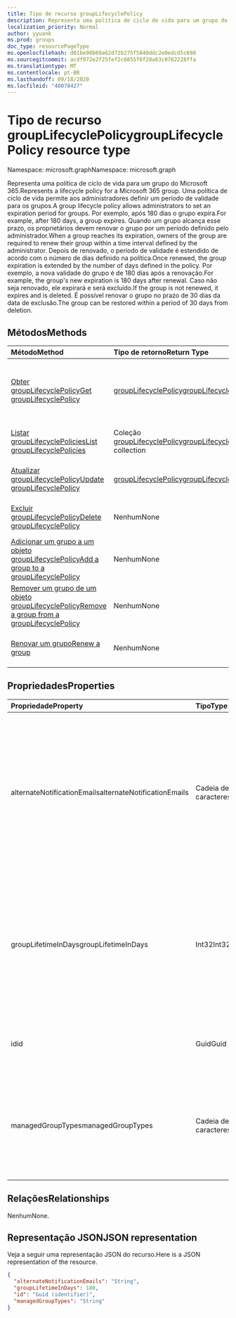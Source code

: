 ```yaml
---
title: Tipo de recurso groupLifecyclePolicy
description: Representa uma política de ciclo de vida para um grupo do Microsoft 365.
localization_priority: Normal
author: yyuank
ms.prod: groups
doc_type: resourcePageType
ms.openlocfilehash: d01be98869a62d72b275f5840ddc2e0edcd5c698
ms.sourcegitcommit: acdf972e2f25fef2c6855f6f28a63c0762228ffa
ms.translationtype: MT
ms.contentlocale: pt-BR
ms.lasthandoff: 09/18/2020
ms.locfileid: "48078427"
---
```

# <a name="grouplifecyclepolicy-resource-type"></a><span data-ttu-id="8ddec-103">Tipo de recurso groupLifecyclePolicy</span><span class="sxs-lookup"><span data-stu-id="8ddec-103">groupLifecyclePolicy resource type</span></span>

<span data-ttu-id="8ddec-104">Namespace: microsoft.graph</span><span class="sxs-lookup"><span data-stu-id="8ddec-104">Namespace: microsoft.graph</span></span>

<span data-ttu-id="8ddec-105">Representa uma política de ciclo de vida para um grupo do Microsoft 365.</span><span class="sxs-lookup"><span data-stu-id="8ddec-105">Represents a lifecycle policy for a Microsoft 365 group.</span></span> <span data-ttu-id="8ddec-106">Uma política de ciclo de vida permite aos administradores definir um período de validade para os grupos.</span><span class="sxs-lookup"><span data-stu-id="8ddec-106">A group lifecycle policy allows administrators to set an expiration period for groups.</span></span> <span data-ttu-id="8ddec-107">Por exemplo, após 180 dias o grupo expira.</span><span class="sxs-lookup"><span data-stu-id="8ddec-107">For example, after 180 days, a group expires.</span></span> <span data-ttu-id="8ddec-108">Quando um grupo alcança esse prazo, os proprietários devem renovar o grupo por um período definido pelo administrador.</span><span class="sxs-lookup"><span data-stu-id="8ddec-108">When a group reaches its expiration, owners of the group are required to renew their group within a time interval defined by the administrator.</span></span> <span data-ttu-id="8ddec-109">Depois de renovado, o período de validade é estendido de acordo com o número de dias definido na política.</span><span class="sxs-lookup"><span data-stu-id="8ddec-109">Once renewed, the group expiration is extended by the number of days defined in the policy.</span></span> <span data-ttu-id="8ddec-110">Por exemplo, a nova validade do grupo é de 180 dias após a renovação.</span><span class="sxs-lookup"><span data-stu-id="8ddec-110">For example, the group's new expiration is 180 days after renewal.</span></span> <span data-ttu-id="8ddec-111">Caso não seja renovado, ele expirará e será excluído.</span><span class="sxs-lookup"><span data-stu-id="8ddec-111">If the group is not renewed, it expires and is deleted.</span></span> <span data-ttu-id="8ddec-112">É possível renovar o grupo no prazo de 30 dias da data de exclusão.</span><span class="sxs-lookup"><span data-stu-id="8ddec-112">The group can be restored within a period of 30 days from deletion.</span></span>

## <a name="methods"></a><span data-ttu-id="8ddec-113">Métodos</span><span class="sxs-lookup"><span data-stu-id="8ddec-113">Methods</span></span>

| <span data-ttu-id="8ddec-114">Método</span><span class="sxs-lookup"><span data-stu-id="8ddec-114">Method</span></span> | <span data-ttu-id="8ddec-115">Tipo de retorno</span><span class="sxs-lookup"><span data-stu-id="8ddec-115">Return Type</span></span> | <span data-ttu-id="8ddec-116">Descrição</span><span class="sxs-lookup"><span data-stu-id="8ddec-116">Description</span></span> |
|:---------------|:--------|:----------|
|[<span data-ttu-id="8ddec-117">Obter groupLifecyclePolicy</span><span class="sxs-lookup"><span data-stu-id="8ddec-117">Get groupLifecyclePolicy</span></span>](../api/grouplifecyclepolicy-get.md) | [<span data-ttu-id="8ddec-118">groupLifecyclePolicy</span><span class="sxs-lookup"><span data-stu-id="8ddec-118">groupLifecyclePolicy</span></span>](grouplifecyclepolicy.md) |<span data-ttu-id="8ddec-119">Leia as propriedades e os relacionamentos de um objeto groupLifecyclePolicy.</span><span class="sxs-lookup"><span data-stu-id="8ddec-119">Read properties and relationships of a groupLifecyclePolicy object.</span></span>|
|[<span data-ttu-id="8ddec-120">Listar groupLifecyclePolicies</span><span class="sxs-lookup"><span data-stu-id="8ddec-120">List groupLifecyclePolicies</span></span>](../api/grouplifecyclepolicy-list.md) | <span data-ttu-id="8ddec-121">Coleção [groupLifecyclePolicy](grouplifecyclepolicy.md)</span><span class="sxs-lookup"><span data-stu-id="8ddec-121">[groupLifecyclePolicy](grouplifecyclepolicy.md) collection</span></span> | <span data-ttu-id="8ddec-122">Listar todos os objetos groupLifecyclePolicies.</span><span class="sxs-lookup"><span data-stu-id="8ddec-122">List all the groupLifecyclePolicies.</span></span> |
|[<span data-ttu-id="8ddec-123">Atualizar groupLifecyclePolicy</span><span class="sxs-lookup"><span data-stu-id="8ddec-123">Update groupLifecyclePolicy</span></span>](../api/grouplifecyclepolicy-update.md) | [<span data-ttu-id="8ddec-124">groupLifecyclePolicy</span><span class="sxs-lookup"><span data-stu-id="8ddec-124">groupLifecyclePolicy</span></span>](grouplifecyclepolicy.md) | <span data-ttu-id="8ddec-125">Atualizar um objeto groupLifecyclePolicy.</span><span class="sxs-lookup"><span data-stu-id="8ddec-125">Update a groupLifecyclePolicy object.</span></span> |
|[<span data-ttu-id="8ddec-126">Excluir groupLifecyclePolicy</span><span class="sxs-lookup"><span data-stu-id="8ddec-126">Delete groupLifecyclePolicy</span></span>](../api/grouplifecyclepolicy-delete.md) | <span data-ttu-id="8ddec-127">Nenhum</span><span class="sxs-lookup"><span data-stu-id="8ddec-127">None</span></span> | <span data-ttu-id="8ddec-128">Excluir um objeto groupLifecyclePolicy.</span><span class="sxs-lookup"><span data-stu-id="8ddec-128">Delete a groupLifecyclePolicy object.</span></span> |
|[<span data-ttu-id="8ddec-129">Adicionar um grupo a um objeto groupLifecyclePolicy</span><span class="sxs-lookup"><span data-stu-id="8ddec-129">Add a group to a groupLifecyclePolicy</span></span>](../api/grouplifecyclepolicy-addgroup.md)|<span data-ttu-id="8ddec-130">Nenhum</span><span class="sxs-lookup"><span data-stu-id="8ddec-130">None</span></span>| <span data-ttu-id="8ddec-131">Adicionar um grupo a uma política de ciclo de vida</span><span class="sxs-lookup"><span data-stu-id="8ddec-131">Add a group to a lifecycle policy</span></span> |
|[<span data-ttu-id="8ddec-132">Remover um grupo de um objeto groupLifecyclePolicy</span><span class="sxs-lookup"><span data-stu-id="8ddec-132">Remove a group from a groupLifecyclePolicy</span></span>](../api/grouplifecyclepolicy-removegroup.md)|<span data-ttu-id="8ddec-133">Nenhum</span><span class="sxs-lookup"><span data-stu-id="8ddec-133">None</span></span>| <span data-ttu-id="8ddec-134">Remover um grupo de uma política de ciclo de vida.</span><span class="sxs-lookup"><span data-stu-id="8ddec-134">Remove a group to a lifecycle policy.</span></span> |
|[<span data-ttu-id="8ddec-135">Renovar um grupo</span><span class="sxs-lookup"><span data-stu-id="8ddec-135">Renew a group</span></span>](../api/grouplifecyclepolicy-renewgroup.md)|<span data-ttu-id="8ddec-136">Nenhum</span><span class="sxs-lookup"><span data-stu-id="8ddec-136">None</span></span>| <span data-ttu-id="8ddec-137">Renovar a data de vencimento de um grupo.</span><span class="sxs-lookup"><span data-stu-id="8ddec-137">Renew a group's expiration date.</span></span> |

## <a name="properties"></a><span data-ttu-id="8ddec-138">Propriedades</span><span class="sxs-lookup"><span data-stu-id="8ddec-138">Properties</span></span>

| <span data-ttu-id="8ddec-139">Propriedade</span><span class="sxs-lookup"><span data-stu-id="8ddec-139">Property</span></span> | <span data-ttu-id="8ddec-140">Tipo</span><span class="sxs-lookup"><span data-stu-id="8ddec-140">Type</span></span> | <span data-ttu-id="8ddec-141">Descrição</span><span class="sxs-lookup"><span data-stu-id="8ddec-141">Description</span></span> |
|:---------------|:--------|:----------|
|<span data-ttu-id="8ddec-142">alternateNotificationEmails</span><span class="sxs-lookup"><span data-stu-id="8ddec-142">alternateNotificationEmails</span></span>|<span data-ttu-id="8ddec-143">Cadeia de caracteres</span><span class="sxs-lookup"><span data-stu-id="8ddec-143">String</span></span>| <span data-ttu-id="8ddec-144">Lista de endereços de email para o envio de notificações para grupos sem proprietários.</span><span class="sxs-lookup"><span data-stu-id="8ddec-144">List of email address to send notifications for groups without owners.</span></span> <span data-ttu-id="8ddec-145">É possível definir vários endereços de email separando-os com ponto-e-vírgula.</span><span class="sxs-lookup"><span data-stu-id="8ddec-145">Multiple email address can be defined by separating email address with a semicolon.</span></span> |
|<span data-ttu-id="8ddec-146">groupLifetimeInDays</span><span class="sxs-lookup"><span data-stu-id="8ddec-146">groupLifetimeInDays</span></span>|<span data-ttu-id="8ddec-147">Int32</span><span class="sxs-lookup"><span data-stu-id="8ddec-147">Int32</span></span>| <span data-ttu-id="8ddec-148">Número de dias antes que um grupo expire e precise ser renovado.</span><span class="sxs-lookup"><span data-stu-id="8ddec-148">Number of days before a group expires and needs to be renewed.</span></span> <span data-ttu-id="8ddec-149">Após renová-lo, o período de validade é estendido de acordo com o número de dias definido.</span><span class="sxs-lookup"><span data-stu-id="8ddec-149">Once renewed, the group expiration is extended by the number of days defined.</span></span> |
|<span data-ttu-id="8ddec-150">id</span><span class="sxs-lookup"><span data-stu-id="8ddec-150">id</span></span>|<span data-ttu-id="8ddec-151">Guid</span><span class="sxs-lookup"><span data-stu-id="8ddec-151">Guid</span></span>| <span data-ttu-id="8ddec-152">Um identificador exclusivo de uma política.</span><span class="sxs-lookup"><span data-stu-id="8ddec-152">A unique identifier for a policy.</span></span> <span data-ttu-id="8ddec-153">Somente leitura.</span><span class="sxs-lookup"><span data-stu-id="8ddec-153">Read-only.</span></span>|
|<span data-ttu-id="8ddec-154">managedGroupTypes</span><span class="sxs-lookup"><span data-stu-id="8ddec-154">managedGroupTypes</span></span>|<span data-ttu-id="8ddec-155">Cadeia de caracteres</span><span class="sxs-lookup"><span data-stu-id="8ddec-155">String</span></span>| <span data-ttu-id="8ddec-156">O tipo de grupo ao qual se aplica a política de expiração.</span><span class="sxs-lookup"><span data-stu-id="8ddec-156">The group type for which the expiration policy applies.</span></span> <span data-ttu-id="8ddec-157">Os valores possíveis são **All**, **Selected** ou **None**.</span><span class="sxs-lookup"><span data-stu-id="8ddec-157">Possible values are **All**, **Selected** or **None**.</span></span> |

## <a name="relationships"></a><span data-ttu-id="8ddec-158">Relações</span><span class="sxs-lookup"><span data-stu-id="8ddec-158">Relationships</span></span>

<span data-ttu-id="8ddec-159">Nenhum</span><span class="sxs-lookup"><span data-stu-id="8ddec-159">None.</span></span>

## <a name="json-representation"></a><span data-ttu-id="8ddec-160">Representação JSON</span><span class="sxs-lookup"><span data-stu-id="8ddec-160">JSON representation</span></span>

<span data-ttu-id="8ddec-161">Veja a seguir uma representação JSON do recurso.</span><span class="sxs-lookup"><span data-stu-id="8ddec-161">Here is a JSON representation of the resource.</span></span>

<!-- {
  "blockType": "resource",
  "optionalProperties": [

  ],
  "@odata.type": "microsoft.graph.groupLifecyclePolicy"
}-->

```json
{
  "alternateNotificationEmails": "String",
  "groupLifetimeInDays": 180,
  "id": "Guid (identifier)",
  "managedGroupTypes": "String"
}

```

<!-- uuid: 8fcb5dbc-d5aa-4681-8e31-b001d5168d79
2015-10-25 14:57:30 UTC -->
<!-- {
  "type": "#page.annotation",
  "description": "groupLifecyclePolicy resource",
  "keywords": "",
  "section": "documentation",
  "tocPath": ""
}-->


